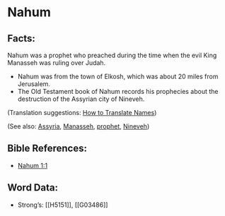 # Nahum

## Facts:

Nahum was a prophet who preached during the time when the evil King Manasseh was ruling over Judah.

* Nahum was from the town of Elkosh, which was about 20 miles from Jerusalem.
* The Old Testament book of Nahum records his prophecies about the destruction of the Assyrian city of Nineveh.

(Translation suggestions: [How to Translate Names](../../translate/translate-names))

(See also: [Assyria](../names/assyria.md), [Manasseh](../names/manasseh.md), [prophet](../kt/prophet.md), [Nineveh](../names/nineveh.md))

## Bible References:

* [Nahum 1:1](rc://en/tn/help/nam/01/1)

## Word Data:

* Strong’s: [[H5151]], [[G03486]]
